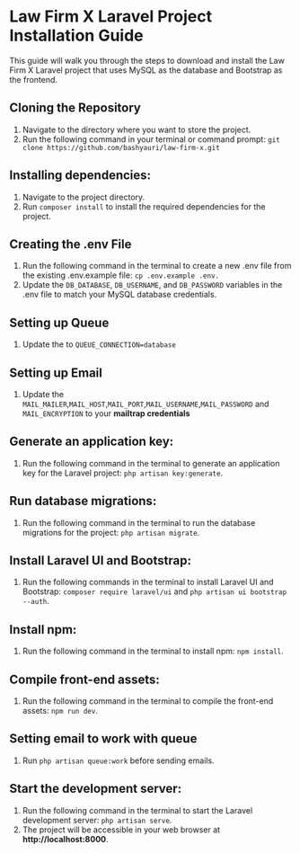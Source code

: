 # Law Firm X Laravel Project Installation Guide

This guide will walk you through the steps to download and install the Law Firm X Laravel project that uses MySQL as the database and Bootstrap as the frontend.

## Cloning the Repository

1. Navigate to the directory where you want to store the project.
2. Run the following command in your terminal or command prompt: `git clone https://github.com/bashyauri/law-firm-x.git`

## Installing dependencies:

1. Navigate to the project directory.
2. Run `composer install` to install the required dependencies for the project.

## Creating the .env File

1. Run the following command in the terminal to create a new .env file from the existing
   .env.example file: `cp .env.example .env.`
2. Update the `DB_DATABASE`, `DB_USERNAME`, and `DB_PASSWORD` variables in the .env file to match your MySQL database credentials.

## Setting up Queue

1. Update the to `QUEUE_CONNECTION=database`

## Setting up Email

1.  Update the `MAIL_MAILER`,`MAIL_HOST`,`MAIL_PORT`,`MAIL_USERNAME`,`MAIL_PASSWORD` and `MAIL_ENCRYPTION`
    to your **mailtrap credentials**

## Generate an application key:

1. Run the following command in the terminal to generate an application key for the Laravel
   project: `php artisan key:generate`.

## Run database migrations:

1. Run the following command in the terminal to run the database migrations for the
   project: `php artisan migrate`.

## Install Laravel UI and Bootstrap:

1. Run the following commands in the terminal to install Laravel UI and Bootstrap:
   `composer require laravel/ui` and `php artisan ui bootstrap --auth`.

## Install npm:

1. Run the following command in the terminal to install npm: `npm install`.

## Compile front-end assets:

1. Run the following command in the terminal to compile the front-end assets: `npm run dev`.

## Setting email to work with queue

1. Run `php artisan queue:work` before sending emails.

## Start the development server:

1. Run the following command in the terminal to start the Laravel development server: `php artisan serve`.
2. The project will be accessible in your web browser at **http://localhost:8000**.
